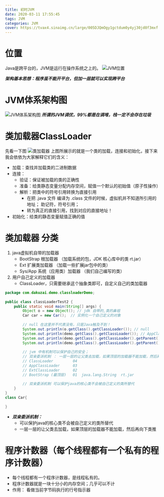 ```yaml
---
title: 初时JVM
date: 2020-03-11 17:55:45
tags: JVM
categories: JVM
cover: https://tvax4.sinaimg.cn/large/005DJQmOgy1gctdum0y4yj30jd0f3mxf.jpg
---
```

# 位置
Java是跨平台的，JVM是运行在操作系统之上的。
![JVM位置](https://tva2.sinaimg.cn/large/005DJQmOgy1gcteke2gmij30o60h0gm4.jpg)

***架构基本思想：程序虽不能开平台，但加一层就可以实现跨平台***

# JVM体系架构图
![JVM体系架构图](https://tva3.sinaimg.cn/large/005DJQmOgy1gctdum0y4yj30jd0f3mxf.jpg)
***所谓的JVM调优，99%都是在调堆，栈一定不会存在垃圾***
# 类加载器ClassLoader
先看一下图
![类加载器](https://tva1.sinaimg.cn/large/005DJQmOgy1gctmytmy8uj30h20c874x.jpg)
上图所展示的就是一个类的加载，连接和初始化，接下来我会依依为大家解释它们的含义：
+ 加载：查找并加载类的二进制数据
+ 连接：
    + 验证：保证被加载的类的正确性
    + 准备：给类静态变量分配内存空间，赋值一个默认的初始值（原子性操作）
    + 解析：把类中的符号引用转换为直接引用
        + 在把 .java 文件 编译为 .class 文件的时候，虚拟机并不知道所引用的地址； 助记符，符号引用；
        + 转为真正的直接引用，找到对应的直接地址！
+ 初始化：给类的静态变量赋值正确的值
# 类加载器 分类
1. java虚拟机自带的加载器
   + BootStrap 根加载器 （加载系统的包，JDK 核心库中的类 rt.jar）
   + Ext 扩展类加载器 （加载一些扩展jar包中的类）
   + Sys/App 系统（应用类）加载器 （我们自己编写的类）
2. 用户自己定义的加载器
    + ClassLoader，只需要继承这个抽象类即可，自定义自己的类加载器
```java
package com.dakuzai.demo.classloaderDemo;
 
public class classLoaderTest2 {
    public static void main(String[] args) {
        Object o = new Object(); // jdk 自带的,类的鼻祖
        Car car = new Car();  // 实例化一个自己定义的对象
 
        // null 在这里并不代表没有，只是Java触及不到！
        System.out.println(o.getClass().getClassLoader()); // null
        System.out.println(demo.getClass().getClassLoader()); // AppClassLoader
        System.out.println(demo.getClass().getClassLoader().getParent()); // ExtClassLoader
        System.out.println(demo.getClass().getClassLoader().getParent().getParent()); // null
        
        // jvm 中有机制可以保护自己的安全；
        // 双亲委派机制 ： 一层一层的让父类去加载，如果顶层的加载器不能加载，然后再向下类推
        // ClassLoader         04
        // AppClassLoader      03
        // ExtClassLoader      02
        // BootStrap (最顶层)   01  java.lang.String  rt.jar
 
        // 双亲委派机制 可以保护java的核心类不会被自己定义的类所替代
    }
}
class Car{
 
}
````
+ ***双亲委派机制：***
    + 可以保护java的核心类不会被自己定义的类所替代
    + 一层一层的让父类去加载，如果顶层的加载器不能加载，然后再向下类推

# 程序计数器（每个线程都有一个私有的程序计数器）
+ 每个线程都有一个程序计数器，是线程私有的。
+ 程序计数器就是一块十分小的内存空间；几乎可以不计
+ 作用： 看做当前字节码执行的行号指示器


